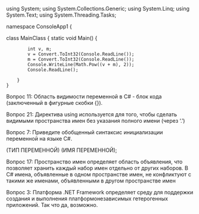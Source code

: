 using System;
using System.Collections.Generic;
using System.Linq;
using System.Text;
using System.Threading.Tasks;

namespace ConsoleApp1
{
    
          

class MainClass
    {
        static void Main()
        {

            int v, m;
            v = Convert.ToInt32(Console.ReadLine());
            m = Convert.ToInt32(Console.ReadLine());
            Console.WriteLine(Math.Pow((v + m), 2));
            Console.ReadLine();

        }
    }


Вопрос 11:  Область видимости переменной в C# - блок кода (заключенный в
фигурные скобки {}).

Вопрос 21:  Директива using используется для того,  чтобы сделать видимыми пространства имен без
указания полного имени (через ‘.’)

Вопрос 7:   Приведите обобщенный синтаксис инициализации переменной на языке C#.

(ТИП ПЕРЕМЕННОЙ) (ИМЯ ПЕРЕМЕННОЙ);

Вопрос 17:  Пространство имен определяет область объявления, что позволяет
хранить каждый набор имен отдельно от других наборов. В С# имена,
объявленные в одном пространстве имен, не конфликтуют с такими же
именами, объявленными в другом пространстве имен

Вопрос 3: Платформа .NET Framework определяет среду для поддержки создания и
выполнения платформонезависимых гетерогенных приложений. Так что да, возможно.


